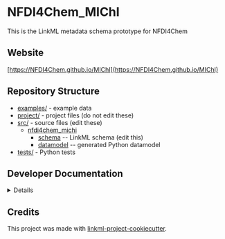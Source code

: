 # NFDI4Chem_MIChI

This is the LinkML metadata schema prototype for NFDI4Chem

## Website

[https://NFDI4Chem.github.io/MIChI](https://NFDI4Chem.github.io/MIChI)

## Repository Structure

* [examples/](examples/) - example data
* [project/](project/) - project files (do not edit these)
* [src/](src/) - source files (edit these)
  * [nfdi4chem_michi](src/nfdi4chem_michi)
    * [schema](src/nfdi4chem_michi/schema) -- LinkML schema
      (edit this)
    * [datamodel](src/nfdi4chem_michi/datamodel) -- generated
      Python datamodel
* [tests/](tests/) - Python tests

## Developer Documentation

<details>
Use the `make` command to generate project artefacts:

* `make all`: make everything
* `make deploy`: deploys site
</details>

## Credits

This project was made with
[linkml-project-cookiecutter](https://github.com/linkml/linkml-project-cookiecutter).
